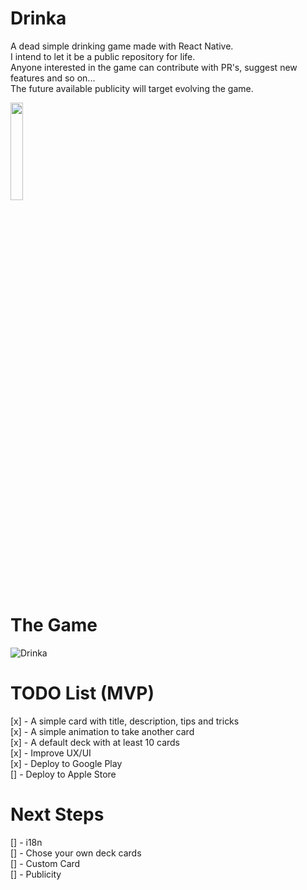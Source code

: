 # Drinka
A dead simple drinking game made with React Native.  
I intend to let it be a public repository for life.  
Anyone interested in the game can contribute with PR's, suggest new features and so on...  
The future available publicity will target evolving the game.

<a target="_blank" href="https://play.google.com/store/apps/details?id=com.mtsmachado8.drinka">
  <img src="https://cdn.rawgit.com/steverichey/google-play-badge-svg/master/img/pt-br_get.svg" width="20%">
</a>

# The Game
![Drinka](https://user-images.githubusercontent.com/11022437/90585706-d5bfde80-e1ab-11ea-8015-4b6e81f42be4.gif)

# TODO List (MVP)
[x] - A simple card with title, description, tips and tricks  
[x] - A simple animation to take another card  
[x] - A default deck with at least 10 cards  
[x] - Improve UX/UI  
[x] - Deploy to Google Play  
[] - Deploy to Apple Store  


# Next Steps
[] - i18n  
[] - Chose your own deck cards  
[] - Custom Card  
[] - Publicity  
